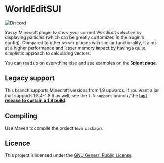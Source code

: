 # WorldEditSUI
[![Discord](https://img.shields.io/discord/489135856284729384.svg?label=Discord&logo=discord&logoColor=fff)](https://discord.gg/vGCUzHq)

Sassy Minecraft plugin to show your current WorldEdit selection by displaying particles (which can be greatly customized in the plugin's config).
Compared to other server plugins with similar functionality, it aims at a higher performance and lesser memory impact by having a quite simplistic approach to calculating vectors.

You can read up on everything else and see examples on the [**Spigot page**](https://www.spigotmc.org/resources/worldeditsui.60726/).

## Legacy support
This branch supports Minecraft versions from 1.9 upwards.
If you want a jar that supports 1.8.4-1.8.9 as well, see the `1.8-support` branch / the [**last release to contain a 1.8 build**](https://github.com/kennytv/WorldEditSUI/releases/tag/1.6.1).

## Compiling
Use Maven to compile the project (`mvn package`).

## Licence
This project is licensed under the [GNU General Public License](http://www.gnu.org/licenses/gpl-3.0).